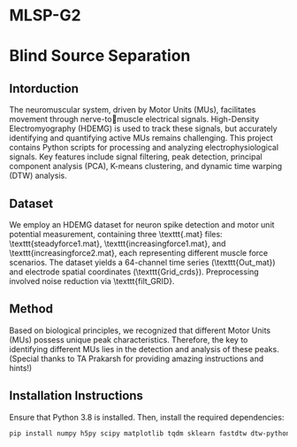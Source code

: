 # MLSP-G2
# Blind Source Separation

## Intorduction
The neuromuscular system, driven by Motor Units (MUs), facilitates movement through nerve-tomuscle electrical signals. High-Density Electromyography (HDEMG) is used to track these signals,
but accurately identifying and quantifying active MUs remains challenging.
This project contains Python scripts for processing and analyzing electrophysiological signals. Key features include signal filtering, peak detection, principal component analysis (PCA), K-means clustering, and dynamic time warping (DTW) analysis.

## Dataset
We employ an HDEMG dataset for neuron spike detection and motor unit potential measurement, containing three \texttt{.mat} files: \texttt{steadyforce1.mat}, \texttt{increasingforce1.mat}, and \texttt{increasingforce2.mat}, each representing different muscle force scenarios. The dataset yields a 64-channel time series (\texttt{Out\_mat}) and electrode spatial coordinates (\texttt{Grid\_crds}). Preprocessing involved noise reduction via \texttt{filt\_GRID}.

## Method
Based on biological principles, we recognized that different Motor Units (MUs) possess unique peak characteristics. Therefore, the key to identifying different MUs lies in the detection and analysis of these peaks. 
(Special thanks to TA Prakarsh for providing amazing instructions and hints!)

## Installation Instructions
Ensure that Python 3.8 is installed. Then, install the required dependencies:
```bash
pip install numpy h5py scipy matplotlib tqdm sklearn fastdtw dtw-python
